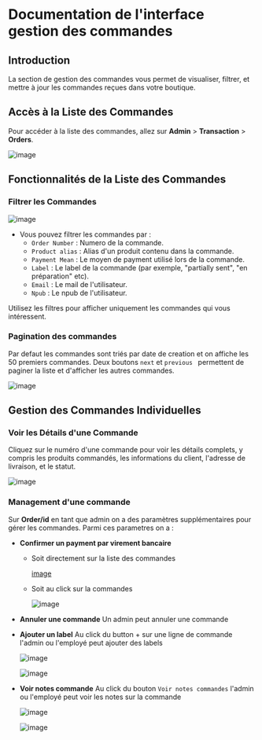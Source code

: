# Documentation de l'interface gestion des commandes

## Introduction

La section de gestion des commandes vous permet de visualiser, filtrer, et mettre à jour les commandes reçues dans votre boutique.

## Accès à la Liste des Commandes

Pour accéder à la liste des commandes, allez sur **Admin** > **Transaction** > **Orders**.

![image](https://github.com/user-attachments/assets/de9d05f5-323c-4e40-9754-60e55ba8e605)

## Fonctionnalités de la Liste des Commandes

### Filtrer les Commandes

![image](https://github.com/user-attachments/assets/2c67be84-b339-4c91-863e-9e8e609ecd59)

- Vous pouvez filtrer les commandes par :
  - `Order Number` : Numero de la commande.
  - `Product alias` : Alias d'un produit contenu dans la commande.
  - `Payment Mean` : Le moyen de payment utilisé lors de la commande.
  - `Label` : Le label de la commande (par exemple, "partially sent", "en préparation" etc).
  - `Email` : Le mail de l'utilisateur.
  - `Npub` : Le npub de l'utilisateur.

Utilisez les filtres pour afficher uniquement les commandes qui vous intéressent.

### Pagination des commandes

Par defaut les commandes sont triés par date de creation et on affiche les 50 premiers commandes. Deux boutons `next` et `previous ` permettent de paginer la liste et d'afficher les autres commandes.

![image](https://github.com/user-attachments/assets/8bfa47dc-05fb-48a6-be9b-cbdee257d32c)

## Gestion des Commandes Individuelles

### Voir les Détails d'une Commande

Cliquez sur le numéro d'une commande pour voir les détails complets, y compris les produits commandés, les informations du client, l'adresse de livraison, et le statut.

![image](https://github.com/user-attachments/assets/54804c80-3707-456f-95b1-0d77c5e02a19)

### Management d'une commande

Sur **Order/id** en tant que admin on a des paramètres supplémentaires pour gérer les commandes.
Parmi ces parametres on a :

- **Confirmer un payment par virement bancaire**

  - Soit directement sur la liste des commandes

    [image](https://github.com/user-attachments/assets/4ced2775-394b-4dd2-ac0b-4a0c59a7996b)

  - Soit au click sur la commandes

    ![image](https://github.com/user-attachments/assets/79a087e4-bd3c-4bac-8490-dab6dd782b7f)

- **Annuler une commande**
  Un admin peut annuler une commande

- **Ajouter un label**
  Au click du button + sur une ligne de commande l'admin ou l'employé peut ajouter des labels

  ![image](https://github.com/user-attachments/assets/1dc2a0c6-de46-4105-bdde-80b38f6d6c8d)

  ![image](https://github.com/user-attachments/assets/866e5db9-b681-411a-bb0f-df7ab14bc82e)

- **Voir notes commande**
  Au click du bouton `Voir notes commandes` l'admin ou l'employé peut voir les notes sur la commande

  ![image](https://github.com/user-attachments/assets/492eab1a-1c9e-4e55-b74f-611a0043b4ee)

  ![image](https://github.com/user-attachments/assets/98e7f394-3ccf-4ed4-9ab2-8c5b1199924d)
